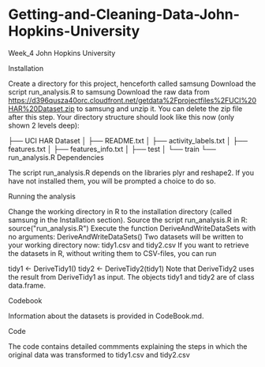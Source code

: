 # Getting-and-Cleaning-Data-John-Hopkins-University
Week_4 John Hopkins University 

Installation

Create a directory for this project, henceforth called samsung
Download the script run_analysis.R to samsung
Download the raw data from https://d396qusza40orc.cloudfront.net/getdata%2Fprojectfiles%2FUCI%20HAR%20Dataset.zip to samsung and unzip it. You can delete the zip file after this step. Your directory structure should look like this now (only shown 2 levels deep):

  ├── UCI HAR Dataset
  │   ├── README.txt
  │   ├── activity_labels.txt
  │   ├── features.txt
  │   ├── features_info.txt
  │   ├── test
  │   └── train
  └── run_analysis.R
Dependencies

The script run_analysis.R depends on the libraries plyr and reshape2. If you have not installed them, you will be prompted a choice to do so.

Running the analysis

Change the working directory in R to the installation directory (called samsung in the Installation section).
Source the script run_analysis.R in R: source("run_analysis.R")
Execute the function DeriveAndWriteDataSets with no arguments: DeriveAndWriteDataSets() Two datasets will be written to your working directory now: tidy1.csv and tidy2.csv
If you want to retrieve the datasets in R, without writing them to CSV-files, you can run

tidy1 <- DeriveTidy1()
tidy2 <- DeriveTidy2(tidy1)
Note that DeriveTidy2 uses the result from DeriveTidy1 as input. The objects tidy1 and tidy2 are of class data.frame.

Codebook

Information about the datasets is provided in CodeBook.md.

Code

The code contains detailed commments explaining the steps in which the original data was transformed to tidy1.csv and tidy2.csv
